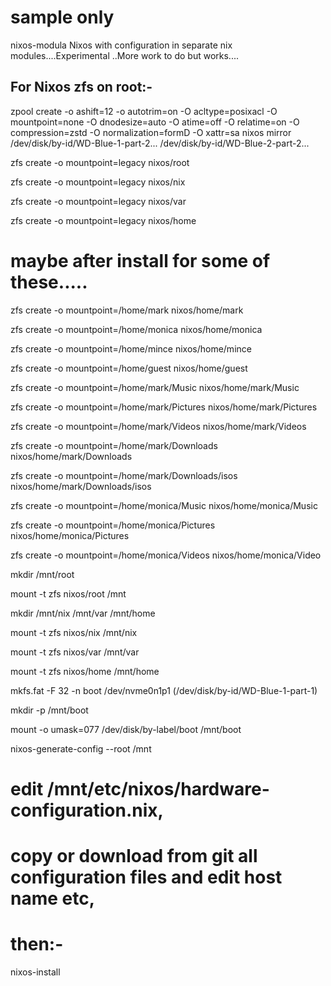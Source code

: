 # sample only


nixos-modula
Nixos with configuration in separate nix modules....Experimental ..More work to do but works....


## For Nixos zfs on root:-

zpool create -o ashift=12 -o autotrim=on -O acltype=posixacl -O mountpoint=none -O dnodesize=auto -O atime=off -O relatime=on -O compression=zstd -O normalization=formD -O xattr=sa nixos mirror /dev/disk/by-id/WD-Blue-1-part-2... /dev/disk/by-id/WD-Blue-2-part-2...

zfs create -o mountpoint=legacy nixos/root

zfs create -o mountpoint=legacy nixos/nix

zfs create -o mountpoint=legacy nixos/var

zfs create -o mountpoint=legacy nixos/home

# maybe after install for some of these.....

zfs create -o mountpoint=/home/mark nixos/home/mark

zfs create -o mountpoint=/home/monica nixos/home/monica

zfs create -o mountpoint=/home/mince nixos/home/mince

zfs create -o mountpoint=/home/guest nixos/home/guest

zfs create -o mountpoint=/home/mark/Music nixos/home/mark/Music

zfs create -o mountpoint=/home/mark/Pictures nixos/home/mark/Pictures

zfs create -o mountpoint=/home/mark/Videos nixos/home/mark/Videos

zfs create -o mountpoint=/home/mark/Downloads nixos/home/mark/Downloads

zfs create -o mountpoint=/home/mark/Downloads/isos nixos/home/mark/Downloads/isos

zfs create -o mountpoint=/home/monica/Music nixos/home/monica/Music

zfs create -o mountpoint=/home/monica/Pictures nixos/home/monica/Pictures

zfs create -o mountpoint=/home/monica/Videos nixos/home/monica/Video



mkdir /mnt/root

mount -t zfs nixos/root /mnt

mkdir /mnt/nix /mnt/var /mnt/home


mount -t zfs nixos/nix /mnt/nix

mount -t zfs nixos/var /mnt/var

mount -t zfs nixos/home /mnt/home


mkfs.fat -F 32 -n boot /dev/nvme0n1p1 (/dev/disk/by-id/WD-Blue-1-part-1)

mkdir -p /mnt/boot

mount -o umask=077 /dev/disk/by-label/boot /mnt/boot

nixos-generate-config --root /mnt

# edit /mnt/etc/nixos/hardware-configuration.nix,
# copy or download from git all configuration files and edit host name etc,
# then:-
nixos-install

####

